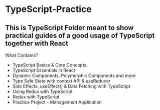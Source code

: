 # TypeScript-Practice


## This is TypeScript Folder meant to show practical guides of a good usage of TypeScript together with React

What Contains? 

-  TypeScript Basics & Core Concepts
-  TypeScript Essentials in React
-  Dynamic Components, Polymorphic Components and more
-  Type Safe State with context API & useReducer
-  Side Effects, useEffect() & Data Fetching with TypeScript
-  Using Redux with TypeScript
-  Redux with TypeScript
-  Practice Project - Management Application
